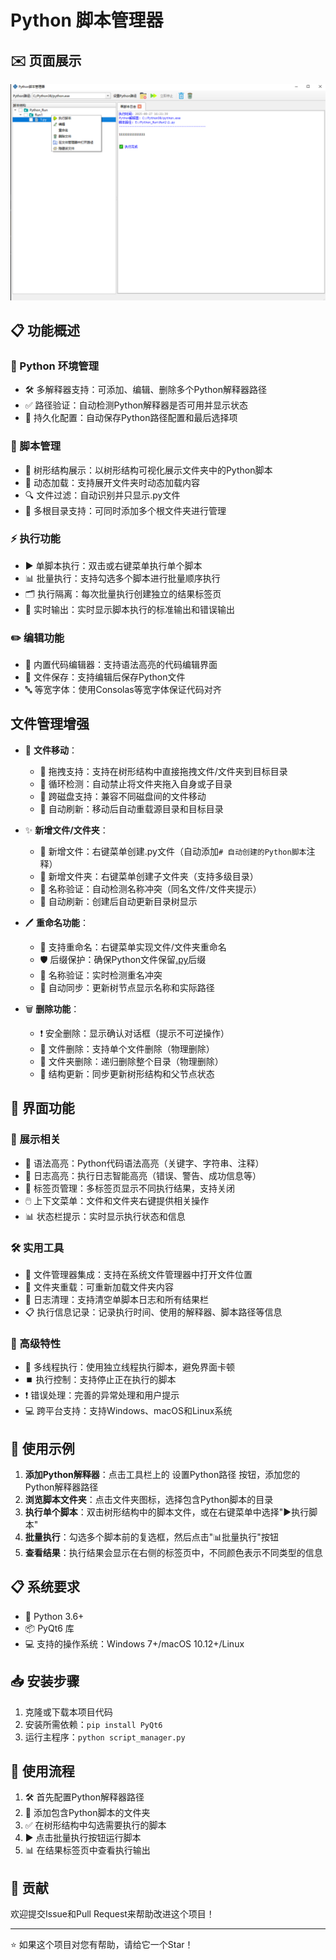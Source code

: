 # Python 脚本管理器

## ✉️ 页面展示
![image](./截图.png)

## 📋 功能概述

### 🐍 Python 环境管理
- 🛠️ 多解释器支持：可添加、编辑、删除多个Python解释器路径
- ✅ 路径验证：自动检测Python解释器是否可用并显示状态
- 💾 持久化配置：自动保存Python路径配置和最后选择项

### 📁 脚本管理
- 🌳 树形结构展示：以树形结构可视化展示文件夹中的Python脚本
- 🔄 动态加载：支持展开文件夹时动态加载内容
- 🔍 文件过滤：自动识别并只显示.py文件
- 📂 多根目录支持：可同时添加多个根文件夹进行管理

### ⚡ 执行功能
- ▶️ 单脚本执行：双击或右键菜单执行单个脚本
- 📊 批量执行：支持勾选多个脚本进行批量顺序执行
- 🗂️ 执行隔离：每次批量执行创建独立的结果标签页
- 📝 实时输出：实时显示脚本执行的标准输出和错误输出

### ✏️ 编辑功能
- 📝 内置代码编辑器：支持语法高亮的代码编辑界面
- 💾 文件保存：支持编辑后保存Python文件
- 🔤 等宽字体：使用Consolas等宽字体保证代码对齐

## 文件管理增强
- 🔁 **文件移动**：
  - 📁 拖拽支持：支持在树形结构中直接拖拽文件/文件夹到目标目录
  - 🚫 循环检测：自动禁止将文件夹拖入自身或子目录
  - 💾 跨磁盘支持：兼容不同磁盘间的文件移动
  - 🔄 自动刷新：移动后自动重载源目录和目标目录

- ✨ **新增文件/文件夹**：
  - 📄 新增文件：右键菜单创建.py文件（自动添加`# 自动创建的Python脚本`注释）
  - 📁 新增文件夹：右键菜单创建子文件夹（支持多级目录）
  - 🧾 名称验证：自动检测名称冲突（同名文件/文件夹提示）
  - 🔄 自动刷新：创建后自动更新目录树显示

- 🖊️ **重命名功能**：
  - 📝 支持重命名：右键菜单实现文件/文件夹重命名
  - 🛡️ 后缀保护：确保Python文件保留[.py](file://D:\Robot\1.py)后缀
  - 🧾 名称验证：实时检测重名冲突
  - 🔄 自动同步：更新树节点显示名称和实际路径

- 🗑️ **删除功能**：
  - ❗ 安全删除：显示确认对话框（提示不可逆操作）
  - 📁 文件删除：支持单个文件删除（物理删除）
  - 📂 文件夹删除：递归删除整个目录（物理删除）
  - 🔄 结构更新：同步更新树形结构和父节点状态

## 🎨 界面功能
### 📝 展示相关
- 🎨 语法高亮：Python代码语法高亮（关键字、字符串、注释）
- 🌈 日志高亮：执行日志智能高亮（错误、警告、成功信息等）
- 📑 标签页管理：多标签页显示不同执行结果，支持关闭
- 🖱️ 上下文菜单：文件和文件夹右键提供相关操作
- 📊 状态栏提示：实时显示执行状态和信息

### 🛠️ 实用工具
- 📂 文件管理器集成：支持在系统文件管理器中打开文件位置
- 🔄 文件夹重载：可重新加载文件夹内容
- 🧹 日志清理：支持清空单脚本日志和所有结果栏
- 📋 执行信息记录：记录执行时间、使用的解释器、脚本路径等信息

### 🚀 高级特性
- 🧵 多线程执行：使用独立线程执行脚本，避免界面卡顿
- ⏹️ 执行控制：支持停止正在执行的脚本
- ❗ 错误处理：完善的异常处理和用户提示
- 💻 跨平台支持：支持Windows、macOS和Linux系统

## 🚀 使用示例

1. **添加Python解释器**：点击工具栏上的 设置Python路径 按钮，添加您的Python解释器路径
2. **浏览脚本文件夹**：点击文件夹图标，选择包含Python脚本的目录
3. **执行单个脚本**：双击树形结构中的脚本文件，或在右键菜单中选择"▶️执行脚本"
4. **批量执行**：勾选多个脚本前的复选框，然后点击"📊批量执行"按钮
5. **查看结果**：执行结果会显示在右侧的标签页中，不同颜色表示不同类型的信息

## 📋 系统要求

- 🐍 Python 3.6+
- 📦 PyQt6 库
- 💻 支持的操作系统：Windows 7+/macOS 10.12+/Linux

## 📥 安装步骤

1. 克隆或下载本项目代码
2. 安装所需依赖：`pip install PyQt6`
3. 运行主程序：`python script_manager.py`

## 🎯 使用流程

1. 🛠️ 首先配置Python解释器路径
2. 📂 添加包含Python脚本的文件夹
3. ✅ 在树形结构中勾选需要执行的脚本
4. ▶️ 点击批量执行按钮运行脚本
5. 📊 在结果标签页中查看执行输出

## 🤝 贡献

欢迎提交Issue和Pull Request来帮助改进这个项目！

---

⭐ 如果这个项目对您有帮助，请给它一个Star！
